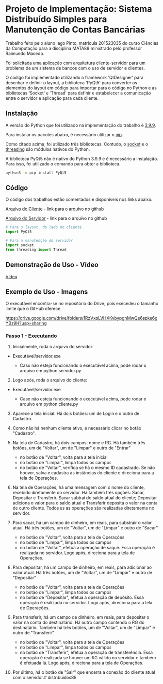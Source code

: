 # Projeto de Implementação: Sistema Distribuído Simples para Manutenção de Contas Bancárias

Trabalho feito pelo aluno Iago Pinto, matrícula 201523035 do curso Ciências da Computação para a  disciplina MATA88 ministrado pelo professor Raimundo Macedo.

Foi solicitada uma aplicação com arquitetura cliente-servidor para um problema de um sistema de bancos com o uso de servidor e clientes. 

O código foi implementado utilizando o framework 'QtDesigner' para desenhar e definir o layout, a biblioteca  'PyQt5'  para converter os elementos do layout em código para importar para o código no Python e as bibliotecas 'Socket' e 'Thread' para definir e estabelecer a comunicação  entre  o servidor e aplicação para cada cliente.


## Instalação

A versão do Python que foi utilizado na implementação do trabalho é [3.9.9](https://www.python.org/dev/peps/pep-0596/).

Para instalar os pacotes abaixo, é necessário utilizar o [pip](https://pip.pypa.io/en/stable/).

Como citado acima, foi utilizado três bibliotecas. Contudo, o [socket](https://docs.python.org/pt-br/3/library/socket.html?highlight=socket#module-socket) e o [threading](https://docs.python.org/pt-br/3/library/threading.html?highlight=threading#module-threading) são módulos nativos do Python.

A biblioteca PyQt5 não é nativo do Python 3.9.9 e é necessário a instalação.
Para isso, foi utilizado o comando para obter a biblioteca.
```bash
python3 -m pip install PyQt5
```

## Código

O código dos trabalhos estão comentados e disponíveis nos links abaixo.

[Arquivo do Cliente]() - link para o arquivo no github

[Arquivo do Servidor]() - link para o arquivo no github

```python
# Para o layout, do lado do cliente
import PyQt5

# Para a manutenção do servidor
import socket
from threading import Thread
```
## 

## Demonstração de Uso - Vídeo

[Vídeo](https://youtu.be/4fHmGWs34fA)

## Exemplo de Uso - Imagens
 O executável encontra-se no repositório do Drive, pois execedeu o tamanho limite que o GitHub oferece.
 
 https://drive.google.com/drive/folders/1RzVxpLVHXKvbypghMwQe6spke6gYBz9H?usp=sharing
 
### Passo 1 - Executando 

1. Inicialmente, roda o arquivo do servidor:
- Executável/servidor.exe

  - Caso não esteja funcionando o executável acima, pode rodar o arquivo em python servidor.py

2. Logo após, roda o arquivo do cliente:
- Executável/servidor.exe

  - Caso não esteja funcionando o executável acima, pode rodar o arquivo em python cliente.py

3. Aparece a tela inicial. Há dois botões: um de Login e o outro de Cadastro.

4. Como não há nenhum cliente ativo, é necessário clicar no botão "Cadastro".

5. Na tela de Cadastro, há dois campos: nome e RG. Há também três botões, um de "Voltar", um de "Limpar" e outro de "Entrar"
    - no botão de "Voltar", volta para a tela inicial
    - no botão de "Limpar", limpa todos os campos
    - no botão de "Voltar", verifica se há o mesmo ID cadastrado. Se não houver, salva e cadastra as instâncias do cliente e direciona para a tela de Operações.

6. Na tela de Operações, há uma mensagem com o nome do cliente, recebido diretamente do servidor. Há também três opções: Sacar, Depositar e Transferir. Sacar subtrai do saldo atual do cliente; Depositar adiciona o valor para o saldo atual e Transferir deposita o valor na conta de outro cliente. Todos as as operações são realizadas diretamente no servidor.

7. Para sacar, há um campo de dinheiro, em reais, para substrair o valor atual. Há três botões, um de "Voltar", um de "Limpar" e outro de "Sacar"
    - no botão de "Voltar", volta para a tela de Operações
    - no botão de "Limpar", limpa todos os campos
    - no botão de "Voltar", efetua a operação de saque. Essa operação é realizada no servidor. Logo após, direciona para a tela de Operações.

8. Para depositar, há um campo de dinheiro, em reais, para adicionar ao valor atual. Há três botões, um de "Voltar", um de "Limpar" e outro de "Depositar"
    - no botão de "Voltar", volta para a tela de Operações
    - no botão de "Limpar", limpa todos os campos
    - no botão de "Depositar", efetua a operação de depósito. Essa operação é realizada no servidor. Logo após, direciona para a tela de Operações.

9. Para transferir, há um campo de dinheiro, em reais, para depositar o valor na conta do destinatário. Há outro campo contendo o RG do destinatário. Também há três botões, um de "Voltar", um de "Limpar" e outro de "Transferir"
    - no botão de "Voltar", volta para a tela de Operações
    - no botão de "Limpar", limpa todos os campos
    - no botão de "Transferir", efetua a operação de transferência. Essa operação é realizada se houver um RG válido no servidor e também é efetuada lá. Logo após, direciona para a tela de Operações.

10. Por último, há o botão de "Sair" que encerra a conexão do cliente atual com o servidor.# distribuidos88
